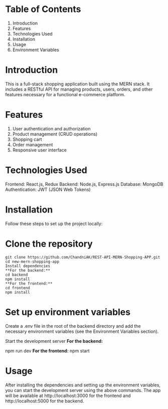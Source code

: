 # Table of Contents
1. Introduction
2. Features
3. Technologies Used
4. Installation
5. Usage
6. Environment Variables

# Introduction
This is a full-stack shopping application built using the MERN stack. It includes a RESTful API for managing products, users, orders, and other features necessary for a functional e-commerce platform.

# Features
1. User authentication and authorization
2. Product management (CRUD operations)
3. Shopping cart
4. Order management
5. Responsive user interface
   
# Technologies Used
Frontend: React.js, Redux
Backend: Node.js, Express.js
Database: MongoDB
Authentication: JWT (JSON Web Tokens)

# Installation
Follow these steps to set up the project locally:

# Clone the repository
```
git clone https://github.com/ChandniAK/REST-API-MERN-Shopping-APP.git
cd new-mern-shopping-app
Install dependencies
**For the backend:**
cd backend
npm install
**For the frontend:**
cd frontend
npm install

```
# Set up environment variables
Create a .env file in the root of the backend directory and add the necessary environment variables (see the Environment Variables section).

Start the development server
**For the backend:**

npm run dev
**For the frontend:**
npm start
# Usage
After installing the dependencies and setting up the environment variables, you can start the development server using the above commands. The app will be available at http://localhost:3000 for the frontend and http://localhost:5000 for the backend.


